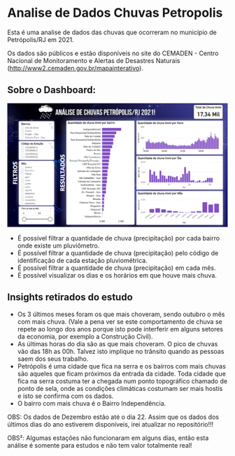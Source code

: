 # Analise de Dados Chuvas Petropolis
Esta é uma analise de dados das chuvas que ocorreram no município de Petrópolis/RJ em 2021.

Os dados são públicos e estão disponíveis no site do CEMADEN - Centro Nacional de Monitoramento e Alertas de Desastres Naturais (http://www2.cemaden.gov.br/mapainterativo).



<h2> Sobre o Dashboard: </h2>

<div align="center" >
<img src="/dashboard.GIF"> 
</div>

- É possível filtrar a quantidade de chuva (precipitação) por cada bairro onde existe um pluviômetro.
- É possível filtrar a quantidade de chuva (precipitação) pelo código de identificação de cada estação pluviométrica.
- É possível filtrar a quantidade de chuva (precipitação) em cada mês.
- É possível visualizar os dias e os horários em que houve mais chuva.
	

<h2> Insights retirados do estudo </h2>

- Os 3 últimos meses foram os que mais choveram, sendo outubro o mês com mais chuva. (Vale a pena ver se este comportamento de chuva se repete ao longo dos anos porque isto pode interferir em alguns setores da economia, por exemplo a Construção Civil).
- As últimas horas do dia são as que mais choveram. O pico de chuvas vão das 18h as 00h. Talvez isto implique no trânsito quando as pessoas saem dos seus trabalho.
- Petrópolis é uma cidade que fica na serra e os bairros com mais chuvas são aqueles que ficam próximos da entrada da cidade. Toda cidade que fica na serra costuma ter a chegada num ponto topográfico chamado de ponto de sela, onde as condições climáticas costumam ser mais hostis e isto se confirma com os dados.
- O bairro com mais chuva é o Bairro Independência.


OBS: Os dados de Dezembro estão até o dia 22. Assim que os dados dos últimos dias do ano estiverem disponíveis, irei atualizar no repositório!!!

OBS²: Algumas estações não funcionaram em alguns dias, então esta análise é somente para estudos e não tem valor totalmente real!
